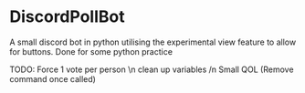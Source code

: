 # DiscordPollBot

A small discord bot in python utilising the experimental view feature to allow for buttons.
Done for some python practice



TODO:
Force 1 vote per person \n
clean up variables /n
Small QOL (Remove command once called)
